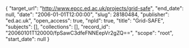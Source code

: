 {
  "target_url": "http://www.epcc.ed.ac.uk/projects/grid-safe", 
  "end_date": null, 
  "date": "2006-01-01T12:00:00", 
  "slug": 28180484, 
  "publisher": "ed.ac.uk", 
  "open_access": true, 
  "npld": true, 
  "title": "Grid-SAFE", 
  "subjects": [], 
  "collections": [], 
  "record_id": "20060101T120000/fpSawC3dfeFNNEepVr2gZQ==", 
  "scope": "root", 
  "start_date": null
}

